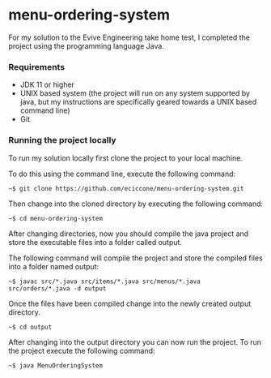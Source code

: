 # menu-ordering-system

For my solution to the Evive Engineering take home test, I completed the project using the programming language Java. 

### Requirements
- JDK 11 or higher
- UNIX based system (the project will run on any system supported by java, but my instructions are specifically geared towards a UNIX based command line)
- Git

### Running the project locally

To run my solution locally first clone the project to your local machine.

To do this using the command line, execute the following command:

```
~$ git clone https://github.com/eciccone/menu-ordering-system.git
```

Then change into the cloned directory by executing the following command:

```
~$ cd menu-ordering-system
```

After changing directories, now you should compile the java project and store the executable files into a folder called output.

The following command will compile the project and store the compiled files into a folder named output:

```
~$ javac src/*.java src/items/*.java src/menus/*.java src/orders/*.java -d output
```

Once the files have been compiled change into the newly created output directory.

```
~$ cd output
```

After changing into the output directory you can now run the project. To run the project execute the following command:

```
~$ java MenuOrderingSystem
```

